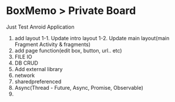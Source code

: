 # BoxMemo > Private Board
Just Test Anroid Application

1. add layout
  1-1. Update intro layout
  1-2. Update main layout(main Fragment Activity & fragments)
2. add page function(edit box, button, url.. etc)
3. FILE IO
4. DB CRUD
5. Add external library
6. network
7. sharedpreferenced
8. Async(Thread - Future, Async, Promise, Observable)
9. 
